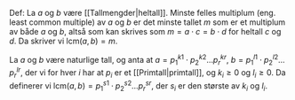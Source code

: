Def:
La $a$ og $b$ være [[Tallmengder|heltall]]. Minste felles multiplum (eng. least common multiple) av $a$ og $b$ er det minste tallet $m$ som er et multiplum av både $a$ og $b$, altså som kan skrives som $m = a\cdot c = b\cdot d$ for heltall $c$ og $d$. Da skriver vi $\text{lcm}(a, b) = m$.

La $a$ og $b$ være naturlige tall, og anta at 
$a = p_1^{k1} \cdot p_2^{k2}\ldots p_r^{kr}$,
$b = p_1^{l1}\cdot p_2^{l2}\ldots p_r^{lr}$, 
der vi for hver $i$ har at $p_i$ er et [[Primtall|primtall]], og $k_i \geqslant 0$ og $l_i \geqslant 0$. Da definerer vi 
$\text{lcm}(a, b) = p_1^{s1}\cdot p_2^{s2}\ldots p_r^{sr}$, der $s_i$ er den største av $k_i$ og $l_i$.